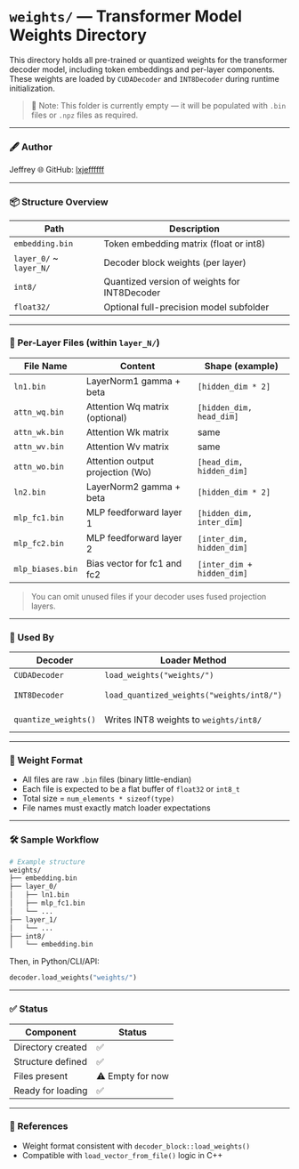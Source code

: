 # `weights/` — Transformer Model Weights Directory

This directory holds all pre-trained or quantized weights for the transformer decoder model, including token embeddings and per-layer components. These weights are loaded by `CUDADecoder` and `INT8Decoder` during runtime initialization.

> 📝 Note: This folder is currently empty — it will be populated with `.bin` files or `.npz` files as required.

---

### 🖋️ Author
Jeffrey
🌐 GitHub: [lxjeffffff](https://github.com/lxjeffffff)

---

### 📦 Structure Overview

| Path                              | Description                                 |
|-----------------------------------|---------------------------------------------|
| `embedding.bin`                   | Token embedding matrix (float or int8)      |
| `layer_0/` ~ `layer_N/`           | Decoder block weights (per layer)           |
| `int8/`                           | Quantized version of weights for INT8Decoder |
| `float32/`                        | Optional full-precision model subfolder     |

---

### 📂 Per-Layer Files (within `layer_N/`)

| File Name        | Content                             | Shape (example)             |
|------------------|--------------------------------------|-----------------------------|
| `ln1.bin`         | LayerNorm1 gamma + beta             | `[hidden_dim * 2]`          |
| `attn_wq.bin`     | Attention Wq matrix (optional)       | `[hidden_dim, head_dim]`    |
| `attn_wk.bin`     | Attention Wk matrix                  | same                        |
| `attn_wv.bin`     | Attention Wv matrix                  | same                        |
| `attn_wo.bin`     | Attention output projection (Wo)     | `[head_dim, hidden_dim]`    |
| `ln2.bin`         | LayerNorm2 gamma + beta             | `[hidden_dim * 2]`          |
| `mlp_fc1.bin`     | MLP feedforward layer 1             | `[hidden_dim, inter_dim]`   |
| `mlp_fc2.bin`     | MLP feedforward layer 2             | `[inter_dim, hidden_dim]`   |
| `mlp_biases.bin`  | Bias vector for fc1 and fc2         | `[inter_dim + hidden_dim]`  |

> You can omit unused files if your decoder uses fused projection layers.

---

### 🧠 Used By

| Decoder           | Loader Method                       | Notes                         |
|------------------|-------------------------------------|-------------------------------|
| `CUDADecoder`     | `load_weights("weights/")`          | Loads `embedding.bin` + all `layer_N/` |
| `INT8Decoder`     | `load_quantized_weights("weights/int8/")` | INT8 weights must be pre-quantized |
| `quantize_weights()` | Writes INT8 weights to `weights/int8/` | See `INT8Decoder::quantize_weights(...)` |

---

### 🔄 Weight Format

- All files are raw `.bin` files (binary little-endian)
- Each file is expected to be a flat buffer of `float32` or `int8_t`
- Total size = `num_elements * sizeof(type)`
- File names must exactly match loader expectations

---

### 🛠️ Sample Workflow

```bash
# Example structure
weights/
├── embedding.bin
├── layer_0/
│   ├── ln1.bin
│   ├── mlp_fc1.bin
│   └── ...
├── layer_1/
│   └── ...
├── int8/
│   └── embedding.bin
```

Then, in Python/CLI/API:

```python
decoder.load_weights("weights/")
```

---

### ✅ Status

| Component         | Status |
|------------------|--------|
| Directory created | ✅ |
| Structure defined | ✅ |
| Files present     | ⚠️ Empty for now |
| Ready for loading | ✅ |

---

### 📘 References

- Weight format consistent with `decoder_block::load_weights()`
- Compatible with `load_vector_from_file()` logic in C++
